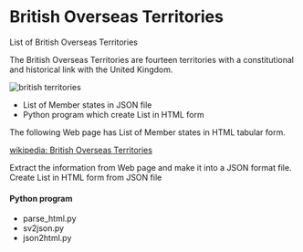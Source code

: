 British Overseas Territories
===============

List of British Overseas Territories

The British Overseas Territories are fourteen territories with a constitutional and historical link with the United Kingdom.

![british territories](https://github.com/ohwada/World_Countries/blob/e6f5dbb17cc90359e61f1359b257145588747129/british_overseas_territories/screenshots/british_territories.png) 

- List of Member states in JSON file
- Python program which create List in HTML form

The following Web page has List of Member states in HTML tabular form.

[wikipedia: British Overseas Territories](https://en.wikipedia.org/wiki/British_Overseas_Territories)

Extract the information from Web page
and make it into a JSON format file.
Create List in HTML form from JSON file

#### Python program
- parse_html.py
- sv2json.py
- json2html.py

